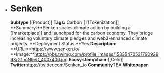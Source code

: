 - # Senken
  **Subtype** [[Product]]
  **Tags:** Carbon | [[Tokenization]]
  **Summary:**Senken scales climate action by building a [[marketplace]] and launchpad for the carbon economy. They bridge increasing voluntary climate pledges and web3-enhanced climate projects. 
  **Deployment Status:**Yes
  **Description:**
  **URL:**https://www.senken.io/
  **Image:**https://pbs.twimg.com/profile_images/1533547053179092993/G1noN9vD_400x400.jpg
  **Ecosystem/chain:**[[Celo]]
  **Twitter**https://twitter.com/Senken_io
  **Community**TBA
  **Whitepaper**